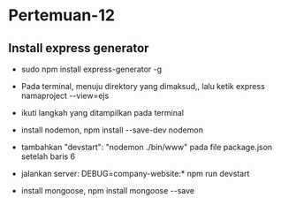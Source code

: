 # Pertemuan-12

## Install express generator
- sudo npm install express-generator -g
- Pada terminal, menuju direktory yang dimaksud,, lalu ketik express namaproject --view=ejs
- ikuti langkah yang ditampilkan pada terminal
- install nodemon, npm install --save-dev nodemon
- tambahkan "devstart": "nodemon ./bin/www" pada file package.json setelah baris 6
- jalankan server: DEBUG=company-website:* npm run devstart

- install mongoose, npm install mongoose --save